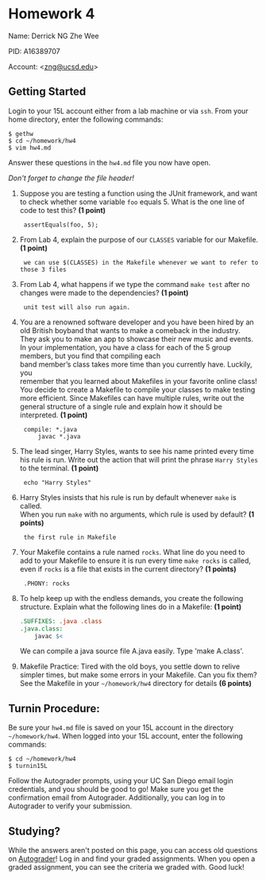 
# Homework 4

Name: Derrick NG Zhe Wee

PID: A16389707

Account: \<zng@ucsd.edu\>


## Getting Started

Login to your 15L account either from a lab machine or via `ssh`. From your
home directory, enter the following commands:

```
$ gethw
$ cd ~/homework/hw4
$ vim hw4.md
```

Answer these questions in the `hw4.md` file you now have open.

_Don't forget to change the file header!_

1. Suppose you are testing a function using the JUnit framework, and want to check whether 
some variable `foo` equals 5. What is the one line of code to test this? **(1 point)**

        assertEquals(foo, 5);

2. From Lab 4, explain the purpose of our `CLASSES` variable for 
our Makefile. **(1 point)**

        we can use $(CLASSES) in the Makefile whenever we want to refer to those 3 files

3. From Lab 4, what happens if we type the command `make test` after 
no changes were made to the dependencies? **(1 point)**

        unit test will also run again.

4. You are a renowned software developer and you have been hired by an old
British boyband that wants to make a comeback in the industry. They ask you to
make an app to showcase their new music and events. In your implementation, you
have a class for each of the 5 group members, but you find that compiling each  
band member’s class takes more time than you currently have. Luckily, you  
remember that you learned about Makefiles in your favorite online class! You
decide to create a Makefile to compile your classes to make testing more
efficient. Since Makefiles can have multiple rules, write out the general
structure of a single rule and explain how it should be interpreted.
**(1 point)**

        compile: *.java
	        javac *.java

5. The lead singer, Harry Styles, wants to see his name printed every time his
rule is run. Write out the action that will print the phrase `Harry Styles` to the
terminal. **(1 point)**

        echo "Harry Styles"

6. Harry Styles insists that his rule is run by default whenever `make` is called.  
When you run `make` with no arguments, which rule is used by default?
**(1 points)**

        the first rule in Makefile

7. Your Makefile contains a rule named `rocks`. What line do you need to add to
your Makefile to ensure it is run every time `make rocks` is called, even if
`rocks` is a file that exists in the current directory? **(1 points)**

        .PHONY: rocks

8. To help keep up with the endless demands, you create the following structure.
Explain what the following lines do in a Makefile:  **(1 point)**

    ```Makefile
    .SUFFIXES: .java .class
    .java.class:
        javac $<
    ```

    We can compile a java source file A.java easily. Type 'make A.class'.

9. Makefile Practice: Tired with the old boys, you settle down to relive simpler
times, but make some errors in your Makefile. Can you fix them? See the Makefile 
in your `~/homework/hw4` directory for details **(6 points)**

## Turnin Procedure:
Be sure your `hw4.md` file is saved on your 15L  account in the directory
`~/homework/hw4`. When logged into your 15L account, enter the following
commands:
```
$ cd ~/homework/hw4
$ turnin15L
```
Follow the Autograder prompts, using your UC San Diego email login credentials,
and you should be good to go! Make sure you get the confirmation email from
Autograder. Additionally, you can log in to Autograder to verify your submission.

## Studying?
While the answers aren't posted on this page, you can access old questions on
<a target="_blank" href=https://autograder.ucsd.edu>Autograder</a>! Log in and
find your graded assignments. When you open a graded assignment, you can see
the criteria we graded with. Good luck!
